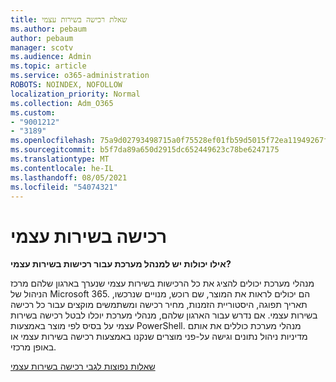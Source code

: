 ```yaml
---
title: שאלת רכישה בשירות עצמי
ms.author: pebaum
author: pebaum
manager: scotv
ms.audience: Admin
ms.topic: article
ms.service: o365-administration
ROBOTS: NOINDEX, NOFOLLOW
localization_priority: Normal
ms.collection: Adm_O365
ms.custom:
- "9001212"
- "3189"
ms.openlocfilehash: 75a9d02793498715a0f75528ef01fb59d5015f72ea11949267f2a7d36ff19550
ms.sourcegitcommit: b5f7da89a650d2915dc652449623c78be6247175
ms.translationtype: MT
ms.contentlocale: he-IL
ms.lasthandoff: 08/05/2021
ms.locfileid: "54074321"
---
```

# <a name="self-service-purchase"></a>רכישה בשירות עצמי

**אילו יכולות יש למנהל מערכת עבור רכישות בשירות עצמי?**

מנהלי מערכת יכולים להציג את כל הרכישות בשירות עצמי שנערך בארגון שלהם מרכז הניהול של Microsoft 365. הם יכולים לראות את המוצר, שם רוכש, מנויים שנרכשו, תאריך תפוגה, היסטוריית הזמנות, מחיר רכישה ומשתמשים מוקצים עבור כל רכישה בשירות עצמי.  אם נדרש עבור הארגון שלהם, מנהלי מערכת יוכלו לבטל רכישה בשירות עצמי על בסיס לפי מוצר באמצעות PowerShell.  מנהלי מערכת כוללים את אותם מדיניות ניהול נתונים וגישה על-פני מוצרים שנקנו באמצעות רכישה בשירות עצמי או באופן מרכזי.

[שאלות נפוצות לגבי רכישה בשירות עצמי](https://aka.ms/self-service-purchase-faq)

